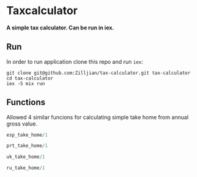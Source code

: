 # Taxcalculator

**A simple tax calculator. Can be run in iex.**

## Run

In order to run application clone this repo and run `iex`:
```shell
git clone git@github.com:Zilljian/tax-calculator.git tax-calculator
cd tax-calculator
iex -S mix run
```

## Functions

Allowed 4 similar funcions for calculating simple take home from annual gross value.

```elixir
esp_take_home/1

prt_take_home/1

uk_take_home/1

ru_take_home/1
```